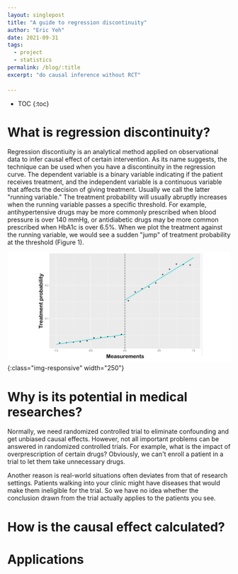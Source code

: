 ```yaml
---
layout: singlepost
title: "A guide to regression discontinuity"
author: "Eric Yeh"
date: 2021-09-31
tags: 
  - project
  - statistics
permalink: /blog/:title
excerpt: "do causal inference without RCT"

---
```


* TOC
{:toc}

# What is regression discontinuity?

<p>Regression discontiuity is an analytical method applied on observational data to infer causal effect of certain intervention.
As its name suggests, the technique can be used when you have a discontinuity in the regression curve.
The dependent variable is a binary variable indicating if the patient receives treatment, and the independent variable is a continuous variable that affects the decision of giving treatment. Usually we call the latter "running variable." The treatment probability will usually abruptly increases when the running variable passes a specific threshold. 
For example, antihypertensive drugs may be more commonly prescribed when blood pressure is over 140 mmHg, or antidiabetic drugs may be more common prescribed when HbA1c is over 6.5%.
When we plot the treatment against the  running variable, we would see a sudden "jump" of treatment probability at the threshold (Figure 1).
</p>

![Figure 1](/assets/img/rdd.jpg){:class="img-responsive" width="250"}



# Why is its potential in medical researches?

<p>Normally, we need randomized controlled trial to eliminate confounding and get unbiased causal effects. 
However, not all important problems can be answered in randomized controlled trials. 
For example, what is the impact of overprescription of certain drugs?
Obviously, we can't enroll a patient in a trial to let them take unnecessary drugs.</p>

<p>Another reason is real-world situations often deviates from that of research settings. 
Patients walking into your clinic might have diseases that would make them ineligible for the trial. 
So we have no idea whether the conclusion drawn from the trial actually applies to the patients you see.
</p>

# How is the causal effect calculated?

# Applications